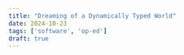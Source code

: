 ```yaml
---
title: "Dreaming of a Dynamically Typed World"
date: 2024-10-23
tags: ['software', 'op-ed']
draft: true
---
```



<!--stackedit_data:
eyJoaXN0b3J5IjpbMzUzOTAwNzI0XX0=
-->